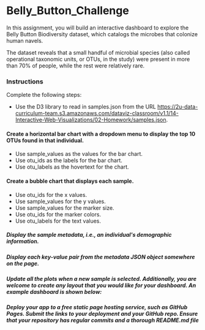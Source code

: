 # Belly_Button_Challenge

In this assignment, you will build an interactive dashboard to explore the Belly Button Biodiversity dataset, which catalogs the microbes that colonize human navels.

The dataset reveals that a small handful of microbial species (also called operational taxonomic units, or OTUs, in the study) were present in more than 70% of people, while the rest were relatively rare.

### Instructions

Complete the following steps:

* Use the D3 library to read in samples.json from the URL https://2u-data-curriculum-team.s3.amazonaws.com/dataviz-classroom/v1.1/14-Interactive-Web-Visualizations/02-Homework/samples.json.
#### Create a horizontal bar chart with a dropdown menu to display the top 10 OTUs found in that individual.
* Use sample_values as the values for the bar chart.
* Use otu_ids as the labels for the bar chart.
* Use otu_labels as the hovertext for the chart.

#### Create a bubble chart that displays each sample.
* Use otu_ids for the x values.
* Use sample_values for the y values.
* Use sample_values for the marker size.
* Use otu_ids for the marker colors.
* Use otu_labels for the text values.

##### Display the sample metadata, i.e., an individual's demographic information.
##### Display each key-value pair from the metadata JSON object somewhere on the page.
##### Update all the plots when a new sample is selected. Additionally, you are welcome to create any layout that you would like for your dashboard. An example dashboard is shown below:
##### Deploy your app to a free static page hosting service, such as GitHub Pages. Submit the links to your deployment and your GitHub repo. Ensure that your repository has regular commits and a thorough README.md file
